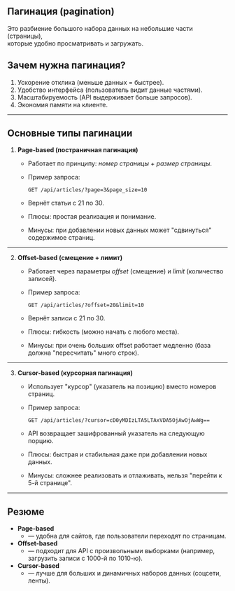 ## Пагинация (pagination)

Это разбиение большого набора данных на небольшие части (страницы),  
которые удобно просматривать и загружать.


## Зачем нужна пагинация?

1. Ускорение отклика (меньше данных = быстрее).
2. Удобство интерфейса (пользователь видит данные частями).
3. Масштабируемость (API выдерживает больше запросов).
4. Экономия памяти на клиенте.

---

## Основные типы пагинации

1. **Page-based (постраничная пагинация)**

   * Работает по принципу: *номер страницы + размер страницы*.
   * Пример запроса:

     ```
     GET /api/articles/?page=3&page_size=10
     ```
   * Вернёт статьи с 21 по 30.
   * Плюсы: простая реализация и понимание.
   * Минусы: при добавлении новых данных может "сдвинуться" содержимое страниц.

---

2. **Offset-based (смещение + лимит)**

   * Работает через параметры *offset* (смещение) и *limit* (количество записей).
   * Пример запроса:

     ```
     GET /api/articles/?offset=20&limit=10
     ```
   * Вернёт записи с 21 по 30.
   * Плюсы: гибкость (можно начать с любого места).
   * Минусы: при очень больших offset работает медленно (база должна "пересчитать" много строк).

---

3. **Cursor-based (курсорная пагинация)**

   * Использует "курсор" (указатель на позицию) вместо номеров страниц.
   * Пример запроса:

     ```
     GET /api/articles/?cursor=cD0yMDIzLTA5LTAxVDA5OjAwOjAwWg==
     ```
   * API возвращает зашифрованный указатель на следующую порцию.
   * Плюсы: быстрая и стабильная даже при добавлении новых данных.
   * Минусы: сложнее реализовать и отлаживать, нельзя "перейти к 5-й странице".

---

## Резюме

* **Page-based** 
  * — удобна для сайтов, где пользователи переходят по страницам.
* **Offset-based** 
  * — подходит для API с произвольными выборками (например, загрузить записи с 1000-й по 1010-ю).
* **Cursor-based** 
  * — лучше для больших и динамичных наборов данных (соцсети, ленты).

